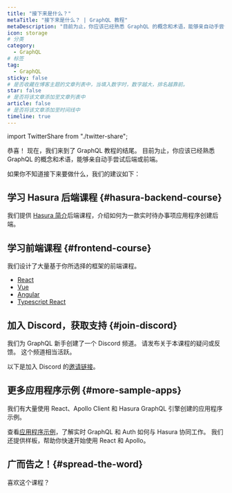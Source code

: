 ```yaml
---
title: "接下来是什么？"
metaTitle: "接下来是什么？ | GraphQL 教程"
metaDescription: "目前为止，你应该已经熟悉 GraphQL 的概念和术语，能够亲自动手尝试后端或前端。"
icon: storage
# 分类
category:
  - GraphQL
# 标签
tag:
  - GraphQL
sticky: false
# 是否收藏在博客主题的文章列表中，当填入数字时，数字越大，排名越靠前。
star: false
# 是否将该文章添加至文章列表中
article: false
# 是否将该文章添加至时间线中
timeline: true
---
```


import TwitterShare from "./twitter-share";

恭喜！ 现在，我们来到了 GraphQL 教程的结尾。 目前为止，你应该已经熟悉 GraphQL 的概念和术语，能够亲自动手尝试后端或前端。

如果你不知道接下来要做什么，我们的建议如下：

## 学习 Hasura 后端课程 {#hasura-backend-course}
我们提供 [Hasura 简介](https://hasura.io/learn/graphql/hasura/introduction/)后端课程，介绍如何为一款实时待办事项应用程序创建后端。

## 学习前端课程 {#frontend-course}
我们设计了大量基于你所选择的框架的前端课程。
- [React](https://hasura.io/learn/graphql/react/introduction/)
- [Vue](https://hasura.io/learn/graphql/vue/introduction/)
- [Angular](https://hasura.io/learn/graphql/angular-apollo/introduction/)
- [Typescript React](https://hasura.io/learn/graphql/typescript-react-apollo/introduction/)

## 加入 Discord，获取支持 {#join-discord}
我们为 GraphQL 新手创建了一个 Discord 频道。 请发布关于本课程的疑问或反馈。 这个频道相当活跃。

以下是加入 Discord 的[邀请链接](https://discord.com/invite/hasura)。

## 更多应用程序示例 {#more-sample-apps}
我们有大量使用 React、Apollo Client 和 Hasura GraphQL 引擎创建的应用程序示例。

查看[应用程序示例](https://hasura.io/sample-apps)，了解实时 GraphQL 和 Auth 如何与 Hasura 协同工作。 我们还提供样板，帮助你快速开始使用 React 和 Apollo。

## 广而告之！{#spread-the-word}
喜欢这个课程？
<TwitterShare />

